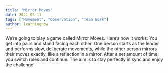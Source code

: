 ```yaml
---
title: "Mirror Moves"
date: 2021-03-11
tags: ["Movement", "Observation", "Team Work"]
author: learningnow
---
```


We’re going to play a game called Mirror Moves. Here’s how it works: You get into pairs and stand facing each other. One person starts as the leader and performs slow, deliberate movements, while the other person mirrors their moves exactly, like a reflection in a mirror. After a set amount of time, you switch roles and continue. The aim is to stay perfectly in sync and enjoy the challenge!
